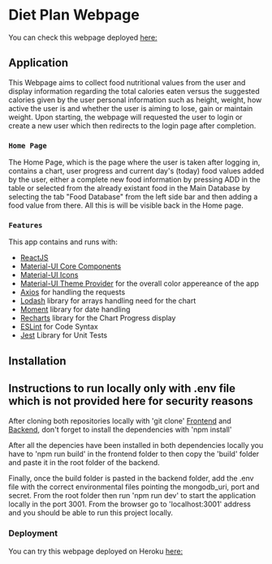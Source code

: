 # Diet Plan Webpage

You can check this webpage deployed [here:](https://fathomless-fortress-72861.herokuapp.com)

## Application

This Webpage aims to collect food nutritional values from the user and display information regarding the total calories eaten versus the suggested calories given by the user personal information such as height, weight, how active the user is and whether the user is aiming to lose, gain or maintain weight. Upon starting, the webpage will requested the user to login or create a new user which then redirects to the login page after completion.

### `Home Page`

The Home Page, which is the page where the user is taken after logging in, contains a chart, user progress and current day's (today) food values added by the user, either a complete new food information by pressing ADD in the table or selected from the already existant food in the Main Database by selecting the tab  "Food Database" from the left side bar and then adding a food value from there. All this is will be visible back in the Home page.

### `Features`

This app contains and runs with:

* [ReactJS](https://reactjs.org/)
* [Material-UI Core Components](https://material-ui.com/) 
* [Material-UI Icons](https://material-ui.com/components/icons/)
* [Material-UI Theme Provider](https://material-ui.com/customization/theming/) for the overall color appereance of the app
* [Axios](https://github.com/axios/axios) for handling the requests
* [Lodash](https://lodash.com/) library for arrays handling need for the chart
* [Moment](https://momentjs.com/) library for date handling
* [Recharts](https://recharts.org/en-US/) library for the Chart Progress display 
* [ESLint](https://eslint.org/) for Code Syntax
* [Jest](https://jestjs.io/) Library for Unit Tests

## Installation

## Instructions to run locally only with .env file which is not provided here for security reasons

After cloning both repositories locally with 'git clone' [Frontend](https://github.com/tonyastro77/diet-plan-frontend) and [Backend](https://github.com/tonyastro77/diet-plan-backend), don't forget to install the dependencies with 'npm install'

After all the depencies have been installed in both dependencies locally you have to 'npm run build' in the frontend folder to then copy the 'build' folder and paste it in the root folder of the backend.

Finally, once the build folder is pasted in the backend folder, add the .env file with the correct environmental files pointing the mongodb_uri, port and secret. From the root folder then run 'npm run dev' to start the application locally in the port 3001.
From the browser go to 'localhost:3001' address and you should be able to run this project locally.

### Deployment

You can try this webpage deployed on Heroku [here:](https://fathomless-fortress-72861.herokuapp.com)
